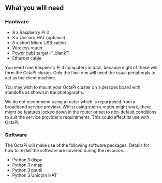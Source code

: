 ## What you will need

### Hardware

- 9 x Raspberry Pi 3
- 8 x Unicorn HAT (optional)
- 8 x short Micro USB cables
- Wireless router
- [Power hub](https://www.amazon.co.uk/Universal-professional-charging-2-4amps-simultaneously/dp/B01DZKOUS4/ref=lp_11206805031_1_1?srs=11206805031&ie=UTF8&qid=1488288887&sr=8-1){:target="_blank"}
- Ethernet cable

You need nine Raspberry Pi 3 computers in total, because eight of these will form the OctaPi cluster. Only the final one will need the usual peripherals to act as the client machine.

You may wish to mount your OctaPi cluster on a perspex board with standoffs as shown in the photographs.

We do not recommend using a router which is repurposed from a broadband service provider. Whilst using such a router might work, there might be features locked down in the router or set to non-default conditions to suit the service provider's requirements. This could affect its use with OctaPi.

### Software

The OctaPi will make use of the following software packages. Details for how to install the software are covered during the resource.

- Python 3 dispy
- Python 3 nmap
- Python 3 psutil
- Python 3 Unicorn HAT
